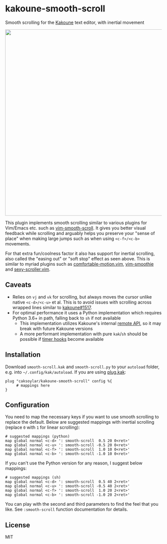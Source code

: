 # kakoune-smooth-scroll
Smooth scrolling for the [Kakoune](https://kakoune.org) text editor, with inertial movement

<a href="https://asciinema.org/a/348495?autoplay=1&loop=1" target="_blank"><img src="https://asciinema.org/a/348495.svg" width="600"/></a>

This plugin implements smooth scrolling similar to various plugins for Vim/Emacs etc. such as [vim-smooth-scroll](https://github.com/terryma/vim-smooth-scroll).
It gives you better visual feedback while scrolling and arguably helps you preserve your "sense of place" when making large jumps such as when using `<c-f>/<c-b>` movements.

For that extra fun/coolness factor it also has support for inertial scrolling, also called the "easing out" or "soft stop" effect as seen above.
This is similar to myriad plugins such as [comfortable-motion.vim](https://github.com/yuttie/comfortable-motion.vim), [vim-smoothie](https://github.com/psliwka/vim-smoothie/) and [sexy-scroller.vim](https://github.com/joeytwiddle/sexy_scroller.vim).

## Caveats
- Relies on `vj` and `vk` for scrolling, but always moves the cursor unlike native `<c-d>/<c-u>` et al.
This is to avoid issues with scrolling across wrapped lines similar to [kakoune#1517](https://github.com/mawww/kakoune/issues/1517).
- For optimal performance it uses a Python implementation which requires Python 3.6+ in path, falling back to `sh` if not available
  - This implementation utilizes Kakoune's internal [remote API](https://github.com/mawww/kakoune/blob/master/src/remote.hh), so it may break with future Kakoune versions
  - A more performant implementation with pure `kak`/`sh` should be possible if [timer hooks](https://github.com/mawww/kakoune/issues/2337#issuecomment-416531650) become available

## Installation
Download `smooth-scroll.kak` and `smooth-scroll.py` to your `autoload` folder, e.g. into `~/.config/kak/autoload`. If you are using [plug.kak](https://gitlab.com/andreyorst/plug.kak):
```kak
plug "caksoylar/kakoune-smooth-scroll" config %{
     # mappings here
}
```

## Configuration

You need to map the necessary keys if you want to use smooth scrolling to replace the default. Below are suggested mappings with inertial scrolling (replace `0` with `1` for linear scrolling):
```kak
# suggested mappings (python)
map global normal <c-d> ': smooth-scroll  0.5 20 0<ret>'
map global normal <c-u> ': smooth-scroll -0.5 20 0<ret>'
map global normal <c-f> ': smooth-scroll  1.0 10 0<ret>'
map global normal <c-b> ': smooth-scroll -1.0 10 0<ret>'
```

If you can't use the Python version for any reason, I suggest below mappings:
```kak
# suggested mappings (sh)
map global normal <c-d> ': smooth-scroll  0.5 40 2<ret>'
map global normal <c-u> ': smooth-scroll -0.5 40 2<ret>'
map global normal <c-f> ': smooth-scroll  1.0 20 2<ret>'
map global normal <c-b> ': smooth-scroll -1.0 20 2<ret>'
```

You can play with the second and third parameters to find the feel that you like. See `:smooth-scroll` function documentation for details.

## License
MIT
